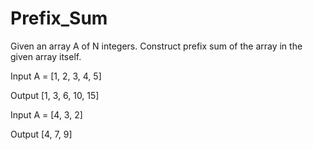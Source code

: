 # Prefix_Sum

Given an array A of N integers. Construct prefix sum of the array in the given array itself.

Input A = [1, 2, 3, 4, 5]

Output [1, 3, 6, 10, 15]

Input A = [4, 3, 2]

Output [4, 7, 9]

